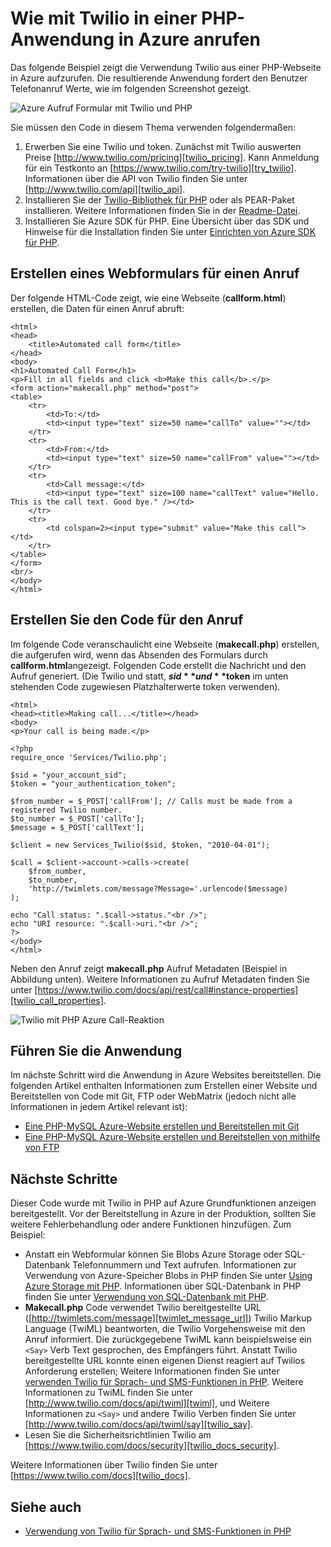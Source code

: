 <properties
    pageTitle="Wie Sie einen Anruf von Twilio (PHP) | Microsoft Azure"
    description="Informationen Sie zum Anrufen und senden eine SMS mit der Twilio-API in Azure. Beispiele sind für PHP-Anwendung."
    documentationCenter="php"
    services=""
    authors="devinrader"
    manager="twilio"
    editor="mollybos"/>

<tags
    ms.service="multiple"
    ms.workload="na"
    ms.tgt_pltfrm="na"
    ms.devlang="PHP"
    ms.topic="article"
    ms.date="11/25/2014"
    ms.author="microsofthelp@twilio.com"/>

# <a name="how-to-make-a-phone-call-using-twilio-in-a-php-application-on-azure"></a>Wie mit Twilio in einer PHP-Anwendung in Azure anrufen

Das folgende Beispiel zeigt die Verwendung Twilio aus einer PHP-Webseite in Azure aufzurufen. Die resultierende Anwendung fordert den Benutzer Telefonanruf Werte, wie im folgenden Screenshot gezeigt.

![Azure Aufruf Formular mit Twilio und PHP][twilio_php]

Sie müssen den Code in diesem Thema verwenden folgendermaßen:

1. Erwerben Sie eine Twilio und token. Zunächst mit Twilio auswerten Preise [http://www.twilio.com/pricing][twilio_pricing]. Kann Anmeldung für ein Testkonto an [https://www.twilio.com/try-twilio][try_twilio]. Informationen über die API von Twilio finden Sie unter [http://www.twilio.com/api][twilio_api].
2. Installieren Sie der [Twilio-Bibliothek für PHP](https://github.com/twilio/twilio-php) oder als PEAR-Paket installieren. Weitere Informationen finden Sie in der [Readme-Datei](https://github.com/twilio/twilio-php/blob/master/README.md).
3. Installieren Sie Azure SDK für PHP. Eine Übersicht über das SDK und Hinweise für die Installation finden Sie unter [Einrichten von Azure SDK für PHP][setup_php_sdk].

## <a name="create-a-web-form-for-making-a-call"></a>Erstellen eines Webformulars für einen Anruf

Der folgende HTML-Code zeigt, wie eine Webseite (**callform.html**) erstellen, die Daten für einen Anruf abruft:

    <html>
    <head>
        <title>Automated call form</title>
    </head>
    <body>
    <h1>Automated Call Form</h1>
    <p>Fill in all fields and click <b>Make this call</b>.</p>
    <form action="makecall.php" method="post">
    <table>
        <tr>
            <td>To:</td>
            <td><input type="text" size=50 name="callTo" value=""></td>
        </tr>
        <tr>
            <td>From:</td>
            <td><input type="text" size=50 name="callFrom" value=""></td>
        </tr>
        <tr>
            <td>Call message:</td>
            <td><input type="text" size=100 name="callText" value="Hello. This is the call text. Good bye." /></td>
        </tr>
        <tr>
            <td colspan=2><input type="submit" value="Make this call"></td>
        </tr>
    </table>
    </form>
    <br/>
    </body>
    </html>

## <a name="create-the-code-to-make-the-call"></a>Erstellen Sie den Code für den Anruf
Im folgende Code veranschaulicht eine Webseite (**makecall.php**) erstellen, die aufgerufen wird, wenn das Absenden des Formulars durch **callform.html**angezeigt. Folgenden Code erstellt die Nachricht und den Aufruf generiert. (Die Twilio und statt, **$sid** und **$token** im unten stehenden Code zugewiesen Platzhalterwerte token verwenden).

    <html>
    <head><title>Making call...</title></head>
    <body>
    <p>Your call is being made.</p>

    <?php
    require_once 'Services/Twilio.php';

    $sid = "your_account_sid";
    $token = "your_authentication_token";

    $from_number = $_POST['callFrom']; // Calls must be made from a registered Twilio number.
    $to_number = $_POST['callTo'];
    $message = $_POST['callText'];

    $client = new Services_Twilio($sid, $token, "2010-04-01");

    $call = $client->account->calls->create(
        $from_number,
        $to_number,
        'http://twimlets.com/message?Message='.urlencode($message)
    );

    echo "Call status: ".$call->status."<br />";
    echo "URI resource: ".$call->uri."<br />";
    ?>
    </body>
    </html>

Neben den Anruf zeigt **makecall.php** Aufruf Metadaten (Beispiel in Abbildung unten). Weitere Informationen zu Aufruf Metadaten finden Sie unter [https://www.twilio.com/docs/api/rest/call#instance-properties][twilio_call_properties].

![Twilio mit PHP Azure Call-Reaktion][twilio_php_response]

## <a name="run-the-application"></a>Führen Sie die Anwendung
Im nächste Schritt wird die Anwendung in Azure Websites bereitstellen. Die folgenden Artikel enthalten Informationen zum Erstellen einer Website und Bereitstellen von Code mit Git, FTP oder WebMatrix (jedoch nicht alle Informationen in jedem Artikel relevant ist):

* [Eine PHP-MySQL Azure-Website erstellen und Bereitstellen mit Git][website-git]
* [Eine PHP-MySQL Azure-Website erstellen und Bereitstellen von mithilfe von FTP][website-ftp]

## <a name="next-steps"></a>Nächste Schritte
Dieser Code wurde mit Twilio in PHP auf Azure Grundfunktionen anzeigen bereitgestellt. Vor der Bereitstellung in Azure in der Produktion, sollten Sie weitere Fehlerbehandlung oder andere Funktionen hinzufügen. Zum Beispiel:

* Anstatt ein Webformular können Sie Blobs Azure Storage oder SQL-Datenbank Telefonnummern und Text aufrufen. Informationen zur Verwendung von Azure-Speicher Blobs in PHP finden Sie unter [Using Azure Storage mit PHP][howto_blob_storage_php]. Informationen über SQL-Datenbank in PHP finden Sie unter [Verwendung von SQL-Datenbank mit PHP][howto_sql_azure_php].
* **Makecall.php** Code verwendet Twilio bereitgestellte URL ([http://twimlets.com/message][twimlet_message_url]) Twilio Markup Language (TwiML) beantworten, die Twilio Vorgehensweise mit den Anruf informiert. Die zurückgegebene TwiML kann beispielsweise ein `<Say>` Verb Text gesprochen, des Empfängers führt. Anstatt Twilio bereitgestellte URL konnte einen eigenen Dienst reagiert auf Twilios Anforderung erstellen; Weitere Informationen finden Sie unter [verwenden Twilio für Sprach- und SMS-Funktionen in PHP][howto_twilio_voice_sms_php]. Weitere Informationen zu TwiML finden Sie unter [http://www.twilio.com/docs/api/twiml][twiml], und Weitere Informationen zu `<Say>` und andere Twilio Verben finden Sie unter [http://www.twilio.com/docs/api/twiml/say][twilio_say].
* Lesen Sie die Sicherheitsrichtlinien Twilio am [https://www.twilio.com/docs/security][twilio_docs_security].

Weitere Informationen über Twilio finden Sie unter [https://www.twilio.com/docs][twilio_docs].

## <a name="see-also"></a>Siehe auch
* [Verwendung von Twilio für Sprach- und SMS-Funktionen in PHP](partner-twilio-php-how-to-use-voice-sms.md)

[twilio_pricing]: http://www.twilio.com/pricing
[try_twilio]: http://www.twilio.com/try-twilio
[twilio_api]: http://www.twilio.com/api
[verify_phone]: https://www.twilio.com/user/account/phone-numbers/verified#
[setup_php_sdk]: http://azurephp.interoperabilitybridges.com/articles/setup-the-windows-azure-sdk-for-php
[twimlet_message_url]: http://twimlets.com/message
[twiml]: http://www.twilio.com/docs/api/twiml
[twilio_api_service]: http://api.twilio.com
[build_php_azure_app]: http://azurephp.interoperabilitybridges.com/articles/build-and-deploy-a-windows-azure-php-application
[howto_twilio_voice_sms_php]: partner-twilio-php-how-to-use-voice-sms.md
[howto_blob_storage_php]: http://azure.microsoft.com/documentation/articles/storage-php-how-to-use-blobs/
[howto_sql_azure_php]: http://azure.microsoft.com/documentation/articles/sql-database-php-how-to-use/
[twilio_call_properties]: https://www.twilio.com/docs/api/rest/call#instance-properties
[twilio_docs_security]: http://www.twilio.com/docs/security
[twilio_docs]: http://www.twilio.com/docs
[twilio_say]: http://www.twilio.com/docs/api/twiml/say
[ssl_validation]: http://readthedocs.org/docs/twilio-php/en/latest/usage/rest.html
[twilio_php]: ./media/partner-twilio-php-make-phone-call/WA_TwilioPHPCallForm.jpg
[twilio_php_response]: ./media/partner-twilio-php-make-phone-call/WA_TwilioPHPMakeCall.jpg
[website-git]: ./web-sites/web-sites-php-mysql-deploy-use-git.md
[website-ftp]: ./web-sites/web-sites-php-mysql-deploy-use-ftp.md
[twilio_php_github]: https://github.com/twilio/twilio-php
